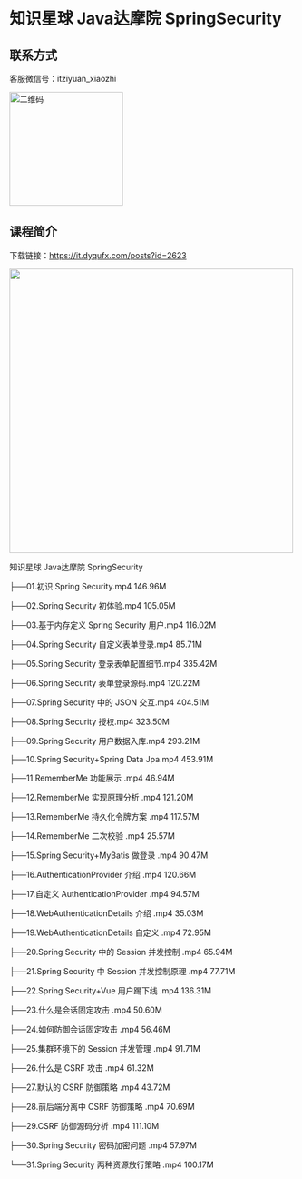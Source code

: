 # 知识星球 Java达摩院 SpringSecurity

## 联系方式

客服微信号：itziyuan_xiaozhi

<img src="https://ziyuanyun.oss-cn-guangzhou.aliyuncs.com/common/20240614073449/666b82192834a.jpg" width="200" height="200" alt="二维码">

## 课程简介

下载链接：https://it.dyqufx.com/posts?id=2623

<img src="https://ziyuanyun.oss-cn-guangzhou.aliyuncs.com/yun/20240515184145/66449169b9d84.jpg" width="500" alt="">

  知识星球 Java达摩院 SpringSecurity



 ├──01.初识 Spring Security.mp4 146.96M

 ├──02.Spring Security 初体验.mp4 105.05M

 ├──03.基于内存定义 Spring Security 用户.mp4 116.02M

 ├──04.Spring Security 自定义表单登录.mp4 85.71M

 ├──05.Spring Security 登录表单配置细节.mp4 335.42M

 ├──06.Spring Security 表单登录源码.mp4 120.22M

 ├──07.Spring Security 中的 JSON 交互.mp4 404.51M

 ├──08.Spring Security 授权.mp4 323.50M

 ├──09.Spring Security 用户数据入库.mp4 293.21M

 ├──10.Spring Security+Spring Data Jpa.mp4 453.91M

 ├──11.RememberMe 功能展示 .mp4 46.94M

 ├──12.RememberMe 实现原理分析 .mp4 121.20M

 ├──13.RememberMe 持久化令牌方案 .mp4 117.57M

 ├──14.RememberMe 二次校验 .mp4 25.57M

 ├──15.Spring Security+MyBatis 做登录 .mp4 90.47M

 ├──16.AuthenticationProvider 介绍 .mp4 120.66M

 ├──17.自定义 AuthenticationProvider .mp4 94.57M

 ├──18.WebAuthenticationDetails 介绍 .mp4 35.03M

 ├──19.WebAuthenticationDetails 自定义 .mp4 72.95M

 ├──20.Spring Security 中的 Session 并发控制 .mp4 65.94M

 ├──21.Spring Security 中 Session 并发控制原理 .mp4 77.71M

 ├──22.Spring Security+Vue 用户踢下线 .mp4 136.31M

 ├──23.什么是会话固定攻击 .mp4 50.60M

 ├──24.如何防御会话固定攻击 .mp4 56.46M

 ├──25.集群环境下的 Session 并发管理 .mp4 91.71M

 ├──26.什么是 CSRF 攻击 .mp4 61.32M

 ├──27.默认的 CSRF 防御策略 .mp4 43.72M

 ├──28.前后端分离中 CSRF 防御策略 .mp4 70.69M

 ├──29.CSRF 防御源码分析 .mp4 111.10M

 ├──30.Spring Security 密码加密问题 .mp4 57.97M

 └──31.Spring Security 两种资源放行策略 .mp4 100.17M

  